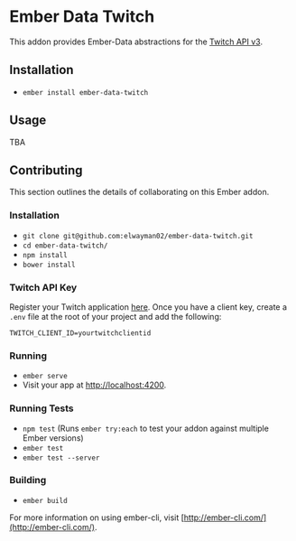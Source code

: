 # Ember Data Twitch

This addon provides Ember-Data abstractions for the [Twitch API v3](https://github.com/justintv/Twitch-API).

## Installation

* `ember install ember-data-twitch`

## Usage

TBA

## Contributing

This section outlines the details of collaborating on this Ember addon.

### Installation

* `git clone git@github.com:elwayman02/ember-data-twitch.git`
* `cd ember-data-twitch/`
* `npm install`
* `bower install`

### Twitch API Key

Register your Twitch application [here](https://www.twitch.tv/settings/connections). 
Once you have a client key, create a `.env` file at the root of your project and add the following:

`TWITCH_CLIENT_ID=yourtwitchclientid`

### Running

* `ember serve`
* Visit your app at [http://localhost:4200](http://localhost:4200).

### Running Tests

* `npm test` (Runs `ember try:each` to test your addon against multiple Ember versions)
* `ember test`
* `ember test --server`

### Building

* `ember build`

For more information on using ember-cli, visit [http://ember-cli.com/](http://ember-cli.com/).
